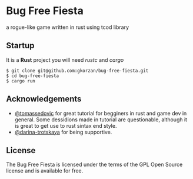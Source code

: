# Bug Free Fiesta

a rogue-like game written in rust using tcod library

## Startup
It is a **Rust** project you will need *rustc* and *cargo*
    
    $ git clone git@github.com:gkorzan/bug-free-fiesta.git
    $ cd bug-free-fiesta
    $ cargo run


**Acknowledgements**
---

+ [@tomassedovic](https://github.com/tomassedovic) for great tutorial for begginers in rust and game dev in general. Some dessidions made in tutorial are questionable, although it is great to get use to rust sintax end style.
+ [@darina-trotskaya](https://github.com/darina-trotskaya) for being supportive.


**License**
---
The Bug Free Fiesta is licensed under the terms of the GPL Open Source license and is available for free.
